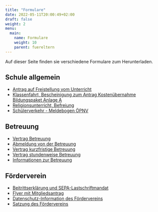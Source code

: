 ```yaml
---
title: "Formulare"
date: 2022-05-11T20:00:49+02:00
draft: false
weight: 2
menu:
  main:
    name: Formulare
    weight: 10
    parent: fuereltern
---
```


Auf dieser Seite finden sie verschiedene Formulare zum Herunterladen.

## Schule allgemein

- <a href="dateien/Antrag auf Freistellung vom Unterricht.pdf" target="_blank" class="pdf-document"><i data-feather="file-text"></i> Antrag auf Freistellung vom Unterricht</a>
- <a href="dateien/Klassenfahrt, Bescheinigung zum Antrag Kostenübernahme Bildungspaket Anlage A.pdf" target="_blank" class="pdf-document"><i data-feather="file-text"></i> Klassenfahrt, Bescheinigung zum Antrag Kostenübernahme Bildungspaket Anlage A</a>
- <a href="dateien/Religionsunterricht, Befreiung.pdf" target="_blank" class="pdf-document"><i data-feather="file-text"></i> Religionsunterricht, Befreiung</a>
- <a href="dateien/Schülerverkehr - Meldebogen ÖPNV.pdf" target="_blank" class="pdf-document"><i data-feather="file-text"></i> Schülerverkehr - Meldebogen ÖPNV</a>

## Betreuung

- <a href="dateien/Vertrag Betreuung - 2023.pdf" target="_blank" class="pdf-document"><i data-feather="file-text"></i> Vertrag Betreuung</a>
- <a href="dateien/Abmeldung von der Betreuung.pdf" target="_blank" class="pdf-document"><i data-feather="file-text"></i> Abmeldung von der Betreuung</a>
- <a href="dateien/Vertrag kurzfristige Betreuung - 2023.pdf" target="_blank" class="pdf-document"><i data-feather="file-text"></i> Vertrag kurzfristige Betreuung</a>
- <a href="dateien/Vertrag stundenweise Betreuung - 2023.pdf" target="_blank" class="pdf-document"><i data-feather="file-text"></i> Vertrag stundenweise Betreuung</a>
- <a href="dateien/Informationen zur Betreuung.pdf" target="_blank" class="pdf-document"><i data-feather="file-text"></i> Informationen zur Betreuung</a>

## Förderverein

- <a href="dateien/Beitrittserklärung inkl. SEPA-Lastschriftmandat.pdf" target="_blank" class="pdf-document"><i data-feather="file-text"></i> Beitrittserklärung und SEPA-Lastschriftmandat</a>
- <a href="dateien/Mitgliedsantrag Förderverein.pdf" target="_blank" class="pdf-document"><i data-feather="file-text"></i> Flyer mit Mitgliedsantrag</a>
- <a href="dateien/Datenschutz-Information FV LJS.pdf" target="_blank" class="pdf-document"><i data-feather="file-text"></i> Datenschutz-Information des Fördervereins</a>
- <a href="dateien/satzung_synopse_20190807.pdf" target="_blank" class="pdf-document"><i data-feather="file-text"></i> Satzung des Fördervereins</a>
